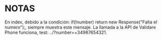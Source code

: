 # NOTAS

En index, debido a la condición: if(!number) return new Response("Falta el numero");, siempre muestra este mensaje. 
La llamada a la API de Validare Phone funciona, test: ../?number=+34987654321.
